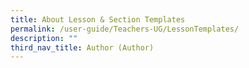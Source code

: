 ```yaml
---
title: About Lesson & Section Templates
permalink: /user-guide/Teachers-UG/LessonTemplates/
description: ""
third_nav_title: Author (Author)
---
```


